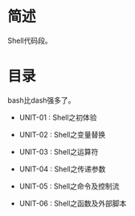 # 简述

Shell代码段。

# 目录

bash比dash强多了。

+ UNIT-01 : Shell之初体验

+ UNIT-02 : Shell之变量替换

+ UNIT-03 : Shell之运算符

+ UNIT-04 : Shell之传递参数

+ UNIT-05 : Shell之命令及控制流

+ UNIT-06 : Shell之函数及外部脚本
